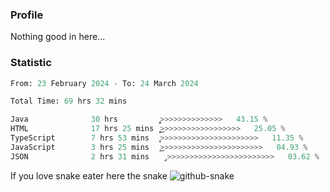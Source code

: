 ### Profile 

Nothing good in here...

### Statistic
<!--START_SECTION:waka-->

```python
From: 23 February 2024 - To: 24 March 2024

Total Time: 69 hrs 32 mins

Java              30 hrs          ͎͎͎͎͎͎͎͎͎͎̞>>>>>>>>>>>>>>   43.15 %
HTML              17 hrs 25 mins  ͎͎͎͎͎͎͜>>>>>>>>>>>>>>>>>>   25.05 %
TypeScript        7 hrs 53 mins   ͎͎̞>>>>>>>>>>>>>>>>>>>>>>   11.35 %
JavaScript        3 hrs 25 mins   ͎͜>>>>>>>>>>>>>>>>>>>>>>>   04.93 %
JSON              2 hrs 31 mins   ̡>>>>>>>>>>>>>>>>>>>>>>>>   03.62 %
```

<!--END_SECTION:waka-->

If you love snake eater here the snake 
<picture>
  <source media="(prefers-color-scheme: dark)" srcset="https://github.com/pradana4648/pradana4648/blob/c0566a83ca6ea5f2e46bab00e717c4c82b4b5c4c/github-contribution-grid-snake-dark.svg" />
  <source media="(prefers-color-scheme: light)" srcset="https://github.com/pradana4648/pradana4648/blob/c0566a83ca6ea5f2e46bab00e717c4c82b4b5c4c/github-contribution-grid-snake.svg" />
  <img alt="github-snake" src="https://github.com/pradana4648/pradana4648/blob/c0566a83ca6ea5f2e46bab00e717c4c82b4b5c4c/github-contribution-grid-snake.svg" />
</picture>
